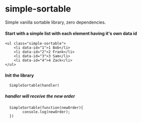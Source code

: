 # simple-sortable

Simple vanilla sortable library, zero dependencies.

#### Start with a simple list with each element having it's own data id

    <ul class="simple-sortable">
        <li data-id="1">1 Bob</li>
        <li data-id="2">2 Frank</li>
        <li data-id="3">3 Sam</li>
        <li data-id="4">4 Zack</li>
    </ul>

#### Init the library
       
      SimpleSortable(handler)
      
##### handler will receive the new order

      SimpleSortable(function(newOrder){
            console.log(newOrder);
      })
